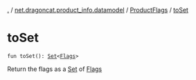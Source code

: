 [.](../../index.md) / [net.dragoncat.product_info.datamodel](../index.md) / [ProductFlags](index.md) / [toSet](./to-set.md)

# toSet

`fun toSet(): `[`Set`](https://kotlinlang.org/api/latest/jvm/stdlib/kotlin.collections/-set/index.html)`<`[`Flags`](../-flags/index.md)`>`

Return the flags as a [Set](https://kotlinlang.org/api/latest/jvm/stdlib/kotlin.collections/-set/index.html) of [Flags](../-flags/index.md)

